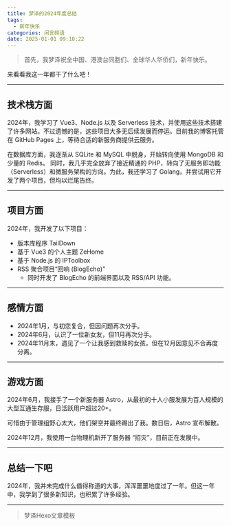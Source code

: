 ```yaml
---
title: 梦泽的2024年度总结
tags:
  - 新年快乐
categories: 闲言碎语
date: 2025-01-01 09:10:22
---
```


> 首先，我梦泽祝全中国、港澳台同胞们、全球华人华侨们，新年快乐。

来看看我这一年都干了什么吧！

---

## 技术栈方面

2024年，我学习了 Vue3、Node.js 以及 Serverless 技术，并使用这些技术搭建了许多网站。不过遗憾的是，这些项目大多无后续发展而停运。目前我的博客托管在 GitHub Pages 上，等待合适的新服务商提供云服务。

在数据库方面，我逐渐从 SQLite 和 MySQL 中脱身，开始转向使用 MongoDB 和少量的 Redis。
同时，我几乎完全放弃了接近精通的 PHP，转向了无服务即功能（Serverless）和微服务架构的方向。为此，我还学习了 Golang，并尝试用它开发了两个项目，但均以烂尾告终。


---

## 项目方面

2024年，我开发了以下项目：

- 版本库程序 TailDown
- 基于 Vue3 的个人主题 ZeHome
- 基于 Node.js 的 IPToolbox
- RSS 聚合项目“回响 (BlogEcho)”
  - 同时开发了 BlogEcho 的前端界面以及 RSS/API 功能。

---

## 感情方面

- 2024年1月，与初恋复合，但因问题再次分手。
- 2024年6月，认识了一位新女友，但11月再次分手。
- 2024年11月末，遇见了一个让我感到救赎的女孩，但在12月因意见不合再度分离。

---

## 游戏方面

2024年6月，我接手了一个新服务器 Astro，从最初的十人小服发展为百人规模的大型互通生存服，日活跃用户超过20+。

可惜由于管理组野心太大，他们架空并最终踢出了我。数日后，Astro 宣布解散。

2024年12月，我使用一台物理机新开了服务器 “招灾”，目前正在发展中。

---

## 总结一下吧

2024年，我并未完成什么值得称道的大事，浑浑噩噩地度过了一年。但这一年中，我学到了很多新知识，也积累了许多经验。

---

> 梦泽Hexo文章模板